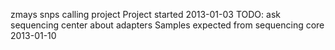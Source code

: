 
zmays snps calling project
Project started 2013-01-03
TODO: ask sequencing center about adapters
Samples expected from sequencing core 2013-01-10

